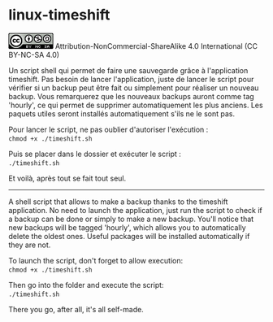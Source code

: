 # linux-timeshift

![Creative Commons](cc.png)
Attribution-NonCommercial-ShareAlike 4.0 International (CC BY-NC-SA 4.0)

<p>Un script shell qui permet de faire une sauvegarde grâce à l'application timeshift. Pas besoin de lancer l'application, juste de lancer le script pour vérifier si un backup peut être fait ou simplement pour réaliser un nouveau backup. Vous remarquerez que les nouveaux backups auront comme tag 'hourly', ce qui permet de supprimer automatiquement les plus anciens. 
Les paquets utiles seront installés automatiquement s'ils ne le sont pas.</p>

Pour lancer le script, ne pas oublier d'autoriser l'exécution : <br/>`chmod +x ./timeshift.sh`

Puis se placer dans le dossier et exécuter le script : <br/>`./timeshift.sh`

Et voilà, après tout se fait tout seul.

---

<p>A shell script that allows to make a backup thanks to the timeshift application. No need to launch the application, just run the script to check if a backup can be done or simply to make a new backup. You'll notice that new backups will be tagged 'hourly', which allows you to automatically delete the oldest ones. 
Useful packages will be installed automatically if they are not.</p>

To launch the script, don't forget to allow execution: <br/>`chmod +x ./timeshift.sh`

Then go into the folder and execute the script: <br/>`./timeshift.sh`

There you go, after all, it's all self-made.

